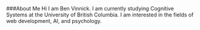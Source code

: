 ###About Me
Hi I am Ben Vinnick. I am currently studying Cognitive Systems at the University of British Columbia. 
I am interested in the fields of web development, AI, and psychology.


